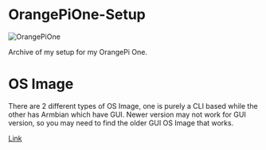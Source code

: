 # OrangePiOne-Setup

![OrangePiOne](/Image/OrangePi-Setup)

Archive of my setup for my OrangePi One.

# OS Image

There are 2 different types of OS Image, one is purely a CLI based while the other has Armbian which have GUI. Newer version may not work for GUI version, so you may need to find the older GUI OS Image that works.

[Link](https://www.armbian.com/orange-pi-one/)
